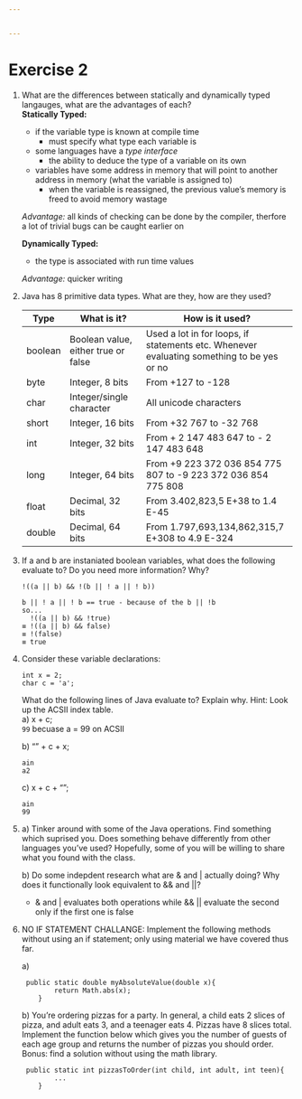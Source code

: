 ```yaml
---


---
```


<h1 id="exercise-2">Exercise 2</h1>
<ol>
<li>
<p>What are the differences between statically and dynamically typed langauges, what are the advantages of each?<br>
<strong>Statically Typed:</strong></p>
<ul>
<li>if the variable type is known at compile time
<ul>
<li>must specify what type each variable is</li>
</ul>
</li>
<li>some languages have a <em>type interface</em>
<ul>
<li>the ability to deduce the type of a variable on its own</li>
</ul>
</li>
<li>variables have some address in memory that will point to another address in memory (what the variable is assigned to)
<ul>
<li>when the variable is reassigned, the previous value’s memory is freed to avoid memory wastage</li>
</ul>
</li>
</ul>
<p><em>Advantage:</em> all kinds of checking can be done by the compiler, therfore a lot of trivial bugs can be caught earlier on</p>
<p><strong>Dynamically Typed:</strong></p>
<ul>
<li>the type is associated with run time values</li>
</ul>
<p><em>Advantage:</em> quicker writing</p>
</li>
<li>
<p>Java has 8 primitive data types. What are they, how are they used?</p>

<table>
<thead>
<tr>
<th>Type</th>
<th>What is it?</th>
<th>How is it used?</th>
</tr>
</thead>
<tbody>
<tr>
<td>boolean</td>
<td>Boolean value, either true or false</td>
<td>Used a lot in for loops, if statements etc. Whenever evaluating something to be yes or no</td>
</tr>
<tr>
<td>byte</td>
<td>Integer, 8 bits</td>
<td>From +127 to -128</td>
</tr>
<tr>
<td>char</td>
<td>Integer/single character</td>
<td>All unicode characters</td>
</tr>
<tr>
<td>short</td>
<td>Integer, 16 bits</td>
<td>From +32 767 to -32 768</td>
</tr>
<tr>
<td>int</td>
<td>Integer, 32 bits</td>
<td>From + 2 147 483 647 to - 2 147 483 648</td>
</tr>
<tr>
<td>long</td>
<td>Integer, 64 bits</td>
<td>From +9 223 372 036 854 775 807 to -9 223 372 036 854 775 808</td>
</tr>
<tr>
<td>float</td>
<td>Decimal, 32 bits</td>
<td>From 3.402,823,5 E+38 to 1.4 E-45</td>
</tr>
<tr>
<td>double</td>
<td>Decimal, 64 bits</td>
<td>From 1.797,693,134,862,315,7 E+308 to 4.9 E-324</td>
</tr>
</tbody>
</table></li>
<li>
<p>If a and b are instaniated boolean variables, what does the following evaluate to? Do you need more information? Why?</p>
<p><code>!((a || b) &amp;&amp; !(b || ! a || ! b))</code></p>
<pre><code>b || ! a || ! b == true - because of the b || !b
so...
  !((a || b) &amp;&amp; !true)
≡ !((a || b) &amp;&amp; false)
≡ !(false)
≡ true
</code></pre>
</li>
<li>
<p>Consider these variable declarations:</p>
<pre><code>int x = 2;
char c = 'a';
</code></pre>
<p>What do the following lines of Java evaluate to? Explain why. Hint: Look up the ACSII index table.<br>
a) x + c;<br>
<code>99</code> becuase a = 99 on ACSII</p>
<p>b) “” + c + x;</p>
<pre><code>ain
a2
</code></pre>
<p>c) x + c + “”;</p>
<pre><code>ain
99
</code></pre>
</li>
<li>
<p>a) Tinker around with some of the Java operations. Find something which suprised you. Does something behave differently from other languages you’ve used? Hopefully, some of you will be willing to share what you found with the class.</p>
<p>b) Do some indepdent research what are &amp; and | actually doing? Why does it functionally look equivalent to &amp;&amp; and ||?</p>
<ul>
<li>&amp; and | evaluates both operations while &amp;&amp; || evaluate the second only if the first one is false</li>
</ul>
</li>
<li>
<p>NO IF STATEMENT CHALLANGE: Implement the following methods without using an if statement; only using material we have covered thus far.</p>
<p>a)</p>
<pre><code>	public static double myAbsoluteValue(double x){
		return Math.abs(x);
	}
</code></pre>
<p>b) You’re ordering pizzas for a party. In general, a child eats 2 slices of pizza, and adult eats 3, and a teenager eats 4. Pizzas have 8 slices total. Implement the function below which gives you the number of guests of each age group and returns the number of pizzas you should order. Bonus: find a solution without using the math library.</p>
<pre><code>	public static int pizzasToOrder(int child, int adult, int teen){
		...
	}
</code></pre>
</li>
</ol>


